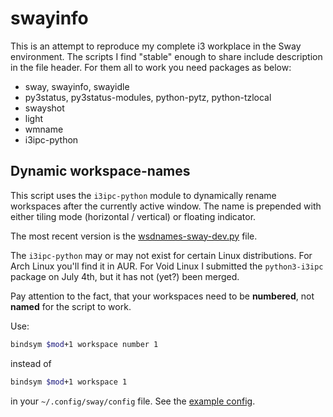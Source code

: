 # swayinfo
This is an attempt to reproduce my complete i3 workplace in the Sway environment. The scripts I find "stable" enough
to share include description in the file header. For them all to work you need packages as below:

- sway, swayinfo, swayidle
- py3status, py3status-modules, python-pytz, python-tzlocal
- swayshot
- light
- wmname
- i3ipc-python

## Dynamic workspace-names

This script uses the `i3ipc-python` module to dynamically rename workspaces after the currently active window. 
The name is prepended with either tiling mode (horizontal / vertical) or floating indicator.

The most recent version is the [wsdnames-sway-dev.py](https://github.com/nwg-piotr/swayinfo/blob/master/wsdnames-sway-dev.py) file.

The `i3ipc-python` may or may not exist for certain Linux distributions. For Arch Linux you'll find it in AUR.
For Void Linux I submitted the `python3-i3ipc` package on July 4th, but it has not (yet?) been merged.

Pay attention to the fact, that your workspaces need to be **numbered**, not **named** for the script to work. 

Use:

```bash
bindsym $mod+1 workspace number 1
```

instead of 

```bash
bindsym $mod+1 workspace 1
```

in your `~/.config/sway/config` file. See the [example config](https://github.com/nwg-piotr/swayinfo/blob/master/config/sway/config).